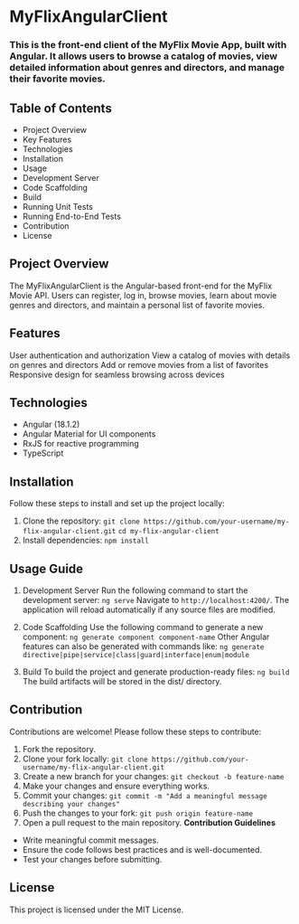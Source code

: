 # **MyFlixAngularClient**

### This is the front-end client of the MyFlix Movie App, built with Angular. It allows users to browse a catalog of movies, view detailed information about genres and directors, and manage their favorite movies.

## **Table of Contents**
- Project Overview
- Key Features
- Technologies
- Installation
- Usage
- Development Server
- Code Scaffolding
- Build
- Running Unit Tests
- Running End-to-End Tests
- Contribution
- License

## **Project Overview**
The MyFlixAngularClient is the Angular-based front-end for the MyFlix Movie API. Users can register, log in, browse movies, learn about movie genres and directors, and maintain a personal list of favorite movies.

## **Features**
User authentication and authorization
View a catalog of movies with details on genres and directors
Add or remove movies from a list of favorites
Responsive design for seamless browsing across devices

## **Technologies**
- Angular (18.1.2)
- Angular Material for UI components
- RxJS for reactive programming
- TypeScript

## **Installation**
Follow these steps to install and set up the project locally:

1. Clone the repository:
`git clone https://github.com/your-username/my-flix-angular-client.git`
`cd my-flix-angular-client`
2. Install dependencies:
`npm install`

## **Usage Guide**
1. Development Server
Run the following command to start the development server:
`ng serve`
Navigate to `http://localhost:4200/`. The application will reload automatically if any source files are modified.

2. Code Scaffolding
Use the following command to generate a new component:
`ng generate component component-name`
Other Angular features can also be generated with commands like:
`ng generate directive|pipe|service|class|guard|interface|enum|module`
3. Build
To build the project and generate production-ready files:
`ng build`
The build artifacts will be stored in the dist/ directory.

## **Contribution**
Contributions are welcome! Please follow these steps to contribute:

1. Fork the repository.
2. Clone your fork locally:
`git clone https://github.com/your-username/my-flix-angular-client.git`
3. Create a new branch for your changes:
`git checkout -b feature-name`
4. Make your changes and ensure everything works.
5. Commit your changes:
`git commit -m "Add a meaningful message describing your changes"`
6. Push the changes to your fork:
`git push origin feature-name`
7. Open a pull request to the main repository.
**Contribution Guidelines**
- Write meaningful commit messages.
- Ensure the code follows best practices and is well-documented.
- Test your changes before submitting.

## **License**
This project is licensed under the MIT License.